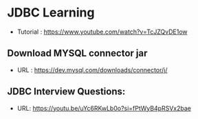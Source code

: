 # JDBC Learning
- Tutorial : https://www.youtube.com/watch?v=TcJZQvDE1ow


## Download MYSQL connector jar
- URL : https://dev.mysql.com/downloads/connector/j/

## JDBC Interview Questions:
- URL: https://youtu.be/uYc6RKwLb0o?si=fPtWyB4pRSVx2bae
